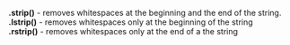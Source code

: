 


  
**.strip()** - removes whitespaces at the beginning and the end of the string.  
**.lstrip()** - removes whitespaces only at the beginning of the string  
**.rstrip()** - removes whitespaces only at the end of a the string